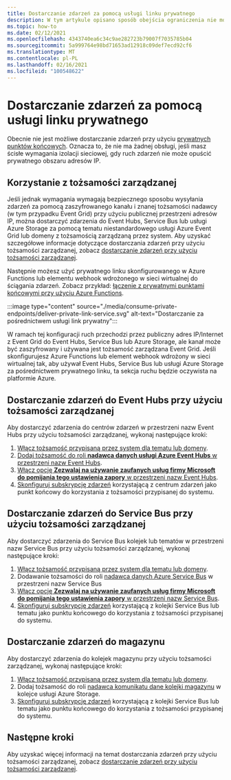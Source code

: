 ```yaml
---
title: Dostarczanie zdarzeń za pomocą usługi linku prywatnego
description: W tym artykule opisano sposób obejścia ograniczenia nie można dostarczać zdarzeń za pomocą usługi link prywatny.
ms.topic: how-to
ms.date: 02/12/2021
ms.openlocfilehash: 4343740ea6c34c9ae282723b79007f7035785b04
ms.sourcegitcommit: 5a999764e98bd71653ad12918c09def7ecd92cf6
ms.translationtype: MT
ms.contentlocale: pl-PL
ms.lasthandoff: 02/16/2021
ms.locfileid: "100548622"
---
```

# <a name="deliver-events-using-private-link-service"></a>Dostarczanie zdarzeń za pomocą usługi linku prywatnego
Obecnie nie jest możliwe dostarczanie zdarzeń przy użyciu [prywatnych punktów końcowych](../private-link/private-endpoint-overview.md). Oznacza to, że nie ma żadnej obsługi, jeśli masz ścisłe wymagania izolacji sieciowej, gdy ruch zdarzeń nie może opuścić prywatnego obszaru adresów IP. 

## <a name="use-managed-identity"></a>Korzystanie z tożsamości zarządzanej
Jeśli jednak wymagania wymagają bezpiecznego sposobu wysyłania zdarzeń za pomocą zaszyfrowanego kanału i znanej tożsamości nadawcy (w tym przypadku Event Grid) przy użyciu publicznej przestrzeni adresów IP, można dostarczyć zdarzenia do Event Hubs, Service Bus lub usługi Azure Storage za pomocą tematu niestandardowego usługi Azure Event Grid lub domeny z tożsamością zarządzaną przez system. Aby uzyskać szczegółowe informacje dotyczące dostarczania zdarzeń przy użyciu tożsamości zarządzanej, zobacz [dostarczanie zdarzeń przy użyciu tożsamości zarządzanej](managed-service-identity.md). 

Następnie możesz użyć prywatnego linku skonfigurowanego w Azure Functions lub elementu webhook wdrożonego w sieci wirtualnej do ściągania zdarzeń. Zobacz przykład: [łączenie z prywatnymi punktami końcowymi przy użyciu Azure Functions](/samples/azure-samples/azure-functions-private-endpoints/connect-to-private-endpoints-with-azure-functions/).


:::image type="content" source="./media/consume-private-endpoints/deliver-private-link-service.svg" alt-text="Dostarczanie za pośrednictwem usługi link prywatny":::


W ramach tej konfiguracji ruch przechodzi przez publiczny adres IP/Internet z Event Grid do Event Hubs, Service Bus lub Azure Storage, ale kanał może być zaszyfrowany i używana jest tożsamość zarządzana Event Grid. Jeśli skonfigurujesz Azure Functions lub element webhook wdrożony w sieci wirtualnej tak, aby używał Event Hubs, Service Bus lub usługi Azure Storage za pośrednictwem prywatnego linku, ta sekcja ruchu będzie oczywista na platformie Azure.

## <a name="deliver-events-to-event-hubs-using-managed-identity"></a>Dostarczanie zdarzeń do Event Hubs przy użyciu tożsamości zarządzanej
Aby dostarczyć zdarzenia do centrów zdarzeń w przestrzeni nazw Event Hubs przy użyciu tożsamości zarządzanej, wykonaj następujące kroki:

1. [Włącz tożsamość przypisaną przez system dla tematu lub domeny](managed-service-identity.md#create-a-custom-topic-or-domain-with-an-identity). 
1. [Dodaj tożsamość do roli **nadawca danych usługi Azure Event Hubs** w przestrzeni nazw Event Hubs](../event-hubs/authenticate-managed-identity.md#to-assign-azure-roles-using-the-azure-portal).
1. [Włącz opcję **Zezwalaj na używanie zaufanych usług firmy Microsoft do pomijania tego ustawienia zapory** w przestrzeni nazw Event Hubs](../event-hubs/event-hubs-service-endpoints.md#trusted-microsoft-services). 
1. [Skonfiguruj subskrypcję zdarzeń](managed-service-identity.md#create-event-subscriptions-that-use-an-identity) korzystającą z centrum zdarzeń jako punkt końcowy do korzystania z tożsamości przypisanej do systemu.

## <a name="deliver-events-to-service-bus-using-managed-identity"></a>Dostarczanie zdarzeń do Service Bus przy użyciu tożsamości zarządzanej
Aby dostarczyć zdarzenia do Service Bus kolejek lub tematów w przestrzeni nazw Service Bus przy użyciu tożsamości zarządzanej, wykonaj następujące kroki:

1. [Włącz tożsamość przypisaną przez system dla tematu lub domeny](managed-service-identity.md#create-a-custom-topic-or-domain-with-an-identity). 
1. Dodawanie tożsamości do roli [nadawca danych Azure Service Bus](/service-bus-messaging/service-bus-managed-service-identity.md#azure-built-in-roles-for-azure-service-bus) w przestrzeni nazw Service Bus
1. [Włącz opcję **Zezwalaj na używanie zaufanych usług firmy Microsoft do pomijania tego ustawienia zapory** w przestrzeni nazw Service Bus](../service-bus-messaging/service-bus-service-endpoints.md#trusted-microsoft-services). 
1. [Skonfiguruj subskrypcję zdarzeń](managed-service-identity.md#create-event-subscriptions-that-use-an-identity) korzystającą z kolejki Service Bus lub tematu jako punktu końcowego do korzystania z tożsamości przypisanej do systemu.

## <a name="deliver-events-to-storage"></a>Dostarczanie zdarzeń do magazynu 
Aby dostarczyć zdarzenia do kolejek magazynu przy użyciu tożsamości zarządzanej, wykonaj następujące kroki:

1. [Włącz tożsamość przypisaną przez system dla tematu lub domeny](managed-service-identity.md#create-a-custom-topic-or-domain-with-an-identity).
1. Dodaj tożsamość do roli [nadawca komunikatu dane kolejki magazynu](../storage/common/storage-auth-aad-rbac-portal.md) w kolejce usługi Azure Storage.
1. [Skonfiguruj subskrypcję zdarzeń](managed-service-identity.md#create-event-subscriptions-that-use-an-identity) korzystającą z kolejki Service Bus lub tematu jako punktu końcowego do korzystania z tożsamości przypisanej do systemu.


## <a name="next-steps"></a>Następne kroki
Aby uzyskać więcej informacji na temat dostarczania zdarzeń przy użyciu tożsamości zarządzanej, zobacz [dostarczanie zdarzeń przy użyciu tożsamości zarządzanej](managed-service-identity.md). 
